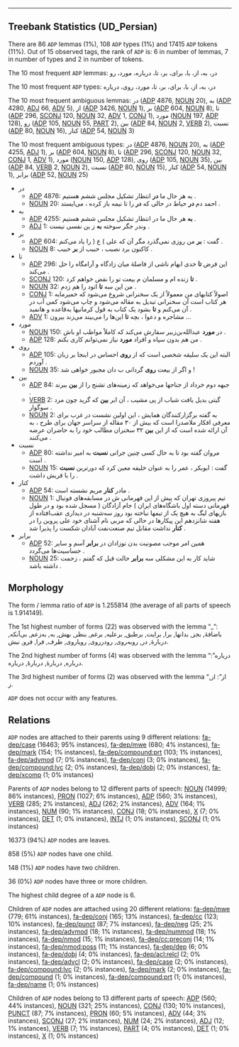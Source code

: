 

--------------------------------------------------------------------------------

## Treebank Statistics (UD_Persian)

There are 86 `ADP` lemmas (1%), 108 `ADP` types (1%) and 17415 `ADP` tokens (11%).
Out of 15 observed tags, the rank of `ADP` is: 6 in number of lemmas, 7 in number of types and 2 in number of tokens.

The 10 most frequent `ADP` lemmas: در، به، از، با، برای، بر، تا، درباره، مورد، رو

The 10 most frequent `ADP` types:  در، به، از، با، برای، بر، تا، مورد، روی، درباره

The 10 most frequent ambiguous lemmas: در ([ADP]() 4876, [NOUN]() 20), به ([ADP]() 4280, [ADJ]() 66, [ADV]() 5), از ([ADP]() 3426, [NOUN]() 1), بر ([ADP]() 604, [NOUN]() 8), تا ([ADP]() 296, [SCONJ]() 120, [NOUN]() 32, [ADV]() 1, [CONJ]() 1), مورد ([NOUN]() 197, [ADP]() 128), رو ([ADP]() 105, [NOUN]() 55, [PART]() 2), بین ([ADP]() 84, [NOUN]() 2, [VERB]() 2), نسبت ([ADP]() 80, [NOUN]() 16), کنار ([ADP]() 54, [NOUN]() 3)

The 10 most frequent ambiguous types:  در ([ADP]() 4876, [NOUN]() 20), به ([ADP]() 4255, [ADJ]() 1), بر ([ADP]() 604, [NOUN]() 8), تا ([ADP]() 296, [SCONJ]() 120, [NOUN]() 32, [CONJ]() 1, [ADV]() 1), مورد ([NOUN]() 150, [ADP]() 128), روی ([ADP]() 105, [NOUN]() 35), بین ([ADP]() 84, [VERB]() 2, [NOUN]() 2), نسبت ([ADP]() 80, [NOUN]() 15), کنار ([ADP]() 54, [NOUN]() 1), برابر ([ADP]() 52, [NOUN]() 25)


* در
  * [ADP]() 4876: به هر حال ما <b>در</b> انتظار تشکیل مجلس ششم هستیم .
  * [NOUN]() 20: احمد دم <b>در</b> حیاط در حالی که <b>در</b> را تا نیمه باز کرده ، می‌ایستد .
* به
  * [ADP]() 4255: <b>به</b> هر حال ما در انتظار تشکیل مجلس ششم هستیم .
  * [ADJ]() 1: وندر جگر سوخته <b>به</b> ز ین نفسی نیست .
* بر
  * [ADP]() 604: گفت : <b>بر</b> من روزی نمی‌گذرد مگر آن که علی ) ع ( را یاد می‌کنم .
  * [NOUN]() 8: کاکنون برد نصیب ، حبیب از <b>بر</b> حبیب .
* تا
  * [ADP]() 296: این فرض <b>تا</b> حدی ابهام ناشی از فاصلهٔ میان زادگاه و آرامگاه را حل می‌کند .
  * [SCONJ]() 120: <b>تا</b> زنده‌ ام و مسلمان م بیعت تو را نقض خواهم کرد .
  * [NOUN]() 32: من این سه <b>تا</b> اتود را هم زدم .
  * [CONJ]() 1: اصولاً کتابهای من معمولاً از یک سخنرانی شروع می‌شود که خمیرمایه هر کتاب است آن سخنرانی تبدیل به مقاله می‌شود و چاپ می‌شود کمی آب در آن می‌کنم و <b>تا</b> بشود یک کتاب به قول کرمانیها به‌قاعده و هانمید .
  * [ADV]() 1: مشاجره و دعوا ، بچه <b>تا</b> این‌ها را می‌بیند می‌زند بیرون …
* مورد
  * [NOUN]() 150: در <b>مورد</b> عبدالله‌بن‌زبیر سفارش می‌کند که کاملاً مواظب او باش .
  * [ADP]() 128: من هم بدون سپاه و افراد <b>مورد</b> نیاز نمی‌توانم کاری بکنم .
* روی
  * [ADP]() 105: البته این یک سلیقه شخصی است که از <b>روی</b> احساس در اینجا بر زبان آوردم .
  * [NOUN]() 35: و اگر از بیعت <b>روی</b> گردانی ب دان مجبور خواهی شد !
* بین
  * [ADP]() 84: جبهه دوم خرداد از جناحها می‌خواهد که زمینه‌های تشنج را از <b>بین</b> ببرند .
  * [VERB]() 2: گیتی بدیل یافت شباب از پی مشیب ، آن ابر <b>بین</b> که گرید چون مرد سوگوار .
  * [NOUN]() 2: به گفته برگزار‌کنندگان همایش ، این اولین نشست در غرب برای معرفی افکار ملاصدرا است که بیش از ۳۰ مقاله از سراسر جهان برای طرح ، به آن ارائه شده است که از این <b>بین</b> ۳۲ سخنران مطالب خود را به حاضران عرضه می‌کنند .
* نسبت
  * [ADP]() 80: مروان گفته بود تا به حال کسی چنین جراتی <b>نسبت</b> به امیر نداشته است .
  * [NOUN]() 15: گفت : ابوبکر ، عمر را به عنوان خلیفه معین کرد که دورترین <b>نسبت</b> را با قریش داشت .
* کنار
  * [ADP]() 54: مادر <b>کنار</b> مریم نشسته است .
  * [NOUN]() 1: تیم پیروزی تهران که پیش از این قهرمانی ش در مسابقه‌های فوتبال قهرمانی دسته اول باشگاه‌های ایران ) جام آزادگان ( مسجل شده بود و در طول بازیهای لیگ به هیچ یک از تیمها نباخته بود روز سه‌شنبه در دیداری عقب‌افتاده از هفته شانزدهم این پیکارها در حالی که مربی نام آشنای خود علی پروین را در <b>کنار</b> نداشت مقابل تیم صنعت‌نفت آبادان شکست را پذیرا شد .
* برابر
  * [ADP]() 52: همین امر موجب مصونیت بدن نوزادان در <b>برابر</b> آسم و سایر حساسیت‌ها می‌گردد .
  * [NOUN]() 25: شاید کار به این مشکلی سه <b>برابر</b> حالت قبل که گفتم ، زحمت داشته باشد .

## Morphology

The form / lemma ratio of `ADP` is 1.255814 (the average of all parts of speech is 1.914149).

The 1st highest number of forms (22) was observed with the lemma “_”: باضافهٔ, بجز, بدانها, برا, برایت, برطبق, برعلیه, برغم, بنظر, بهش, به‌, به‌زعم, بی‌آنکه, دربارهٔ, در‌, روبه‌روی, رودرروی, رویاروی, ظرف, فرا, فرو, نبش.

The 2nd highest number of forms (4) was observed with the lemma “درباره”: درباره, دربارهٔ, دربارهٔٔ, درباره‌.

The 3rd highest number of forms (2) was observed with the lemma “از”: از, ز.

`ADP` does not occur with any features.


## Relations

`ADP` nodes are attached to their parents using 9 different relations: [fa-dep/case]() (16463; 95% instances), [fa-dep/mwe]() (680; 4% instances), [fa-dep/mark]() (154; 1% instances), [fa-dep/compound:prt]() (103; 1% instances), [fa-dep/advmod]() (7; 0% instances), [fa-dep/conj]() (3; 0% instances), [fa-dep/compound:lvc]() (2; 0% instances), [fa-dep/dobj]() (2; 0% instances), [fa-dep/xcomp]() (1; 0% instances)

Parents of `ADP` nodes belong to 12 different parts of speech: [NOUN]() (14999; 86% instances), [PRON]() (1027; 6% instances), [ADP]() (560; 3% instances), [VERB]() (285; 2% instances), [ADJ]() (262; 2% instances), [ADV]() (164; 1% instances), [NUM]() (90; 1% instances), [CONJ]() (18; 0% instances), [X]() (7; 0% instances), [DET]() (1; 0% instances), [INTJ]() (1; 0% instances), [SCONJ]() (1; 0% instances)

16373 (94%) `ADP` nodes are leaves.

858 (5%) `ADP` nodes have one child.

148 (1%) `ADP` nodes have two children.

36 (0%) `ADP` nodes have three or more children.

The highest child degree of a `ADP` node is 6.

Children of `ADP` nodes are attached using 20 different relations: [fa-dep/mwe]() (779; 61% instances), [fa-dep/conj]() (165; 13% instances), [fa-dep/cc]() (123; 10% instances), [fa-dep/punct]() (87; 7% instances), [fa-dep/neg]() (25; 2% instances), [fa-dep/advmod]() (18; 1% instances), [fa-dep/nummod]() (18; 1% instances), [fa-dep/nmod]() (15; 1% instances), [fa-dep/cc:preconj]() (14; 1% instances), [fa-dep/nmod:poss]() (11; 1% instances), [fa-dep/dep]() (6; 0% instances), [fa-dep/dobj]() (4; 0% instances), [fa-dep/acl:relcl]() (2; 0% instances), [fa-dep/advcl]() (2; 0% instances), [fa-dep/case]() (2; 0% instances), [fa-dep/compound:lvc]() (2; 0% instances), [fa-dep/mark]() (2; 0% instances), [fa-dep/compound]() (1; 0% instances), [fa-dep/compound:prt]() (1; 0% instances), [fa-dep/name]() (1; 0% instances)

Children of `ADP` nodes belong to 13 different parts of speech: [ADP]() (560; 44% instances), [NOUN]() (321; 25% instances), [CONJ]() (130; 10% instances), [PUNCT]() (87; 7% instances), [PRON]() (60; 5% instances), [ADV]() (44; 3% instances), [SCONJ]() (27; 2% instances), [NUM]() (24; 2% instances), [ADJ]() (12; 1% instances), [VERB]() (7; 1% instances), [PART]() (4; 0% instances), [DET]() (1; 0% instances), [X]() (1; 0% instances)


